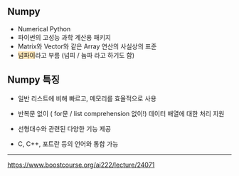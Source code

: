 ## Numpy

- Numerical Python
- 파이썬의 고성능 과학 계산용 패키지
- Matrix와 Vector와 같은 Array 연산의 사실상의 표준
- <span style="background:moccasin">넘파이</span>라고 부름 (넘피 / 늄파 라고 하기도 함)

## Numpy 특징
- 일반 리스트에 비해 빠르고, 메모리를 효율적으로 사용

- 반복문 없이 ( for문 / list comprehension 없이!) 데이터 배열에 대한 처리 지원

- 선형대수와 관련된 다양한 기능 제공

- C, C++, 포트란 등의 언어와 통합 가능

*** 
https://www.boostcourse.org/ai222/lecture/24071